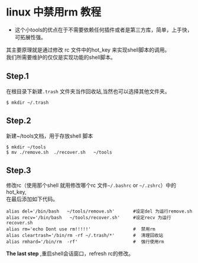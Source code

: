 # linux 中禁用rm 教程  
* 这个小tools的优点在于不需要依赖任何插件或者是第三方库，简单，上手快，可拓展性强。  

其主要原理就是通过修改 rc 文件中的hot_key 来实现shell脚本的调用。  
我们所需要维护的仅仅是实现功能的shell脚本。  

## Step.1  
在根目录下新建`.trash` 文件夹当作回收站,当然也可以选择其他文件夹。  
```
$ mkdir ~/.trash
```
## Step.2  
新建~/tools文档，用于存放shell 脚本  
```
$ mkdir ~/tools
$ mv ./remove.sh  ./recover.sh   ~/tools
```
## Step.3 
修改rc（使用那个shell 就用修改哪个rc 文件`~/.bashrc`  or   `~/.zshrc`）中的hot_key,  
在最后添加如下代码。  
```
alias del='/bin/bash   ~/tools/remove.sh'       #设定del 为运行remove.sh
alias recv='/bin/bash   ~/tools/recover.sh'     #设定recv 为运行recover.sh
alias rm='echo Dont use rm!!!!!'                #  禁用rm
alias cleartrash='/bin/rm -rf ~/.trash/*'       #  清理回收站
alias rmhard='/bin/rm  -rf'                     #  强行使用rm
```
**The last  step** ,重启shell会话窗口，refresh  rc的修改。
